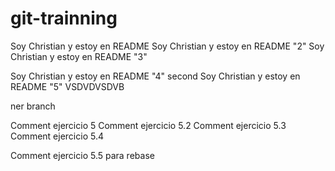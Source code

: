 # git-trainning
Soy Christian y estoy en README
Soy Christian y estoy en README "2"
Soy Christian y estoy en README "3"

Soy Christian y estoy en README "4" second
Soy Christian y estoy en README "5"
VSDVDVSDVB

ner branch


Comment ejercicio 5
Comment ejercicio 5.2
Comment ejercicio 5.3
Comment ejercicio 5.4

Comment ejercicio 5.5 para rebase

